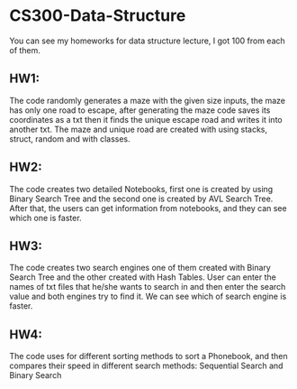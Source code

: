 # CS300-Data-Structure
You can see my homeworks for data structure lecture, I got 100 from each of them.
## HW1: 
The code randomly generates a maze with the given size inputs, the maze has only one road to escape, 
after generating the maze code saves its coordinates as a txt then it finds the unique escape road and writes it into another txt. 
The maze and unique road are created with using stacks, struct, random and with classes.

## HW2: 
The code creates two detailed Notebooks, first one is created by using Binary Search Tree and the second one is created by AVL Search Tree. 
After that, the users can get information from notebooks, and they can see which one is faster.

## HW3: 
The code creates two search engines one of them created with Binary Search Tree and the other created with Hash Tables. 
User can enter the names of txt files that he/she wants to search in and then enter the search value and both engines try to find it. 
We can see which of search engine is faster.

## HW4: 
The code uses for different sorting methods to sort a Phonebook, 
and then compares their speed in different search methods: Sequential Search and Binary Search
